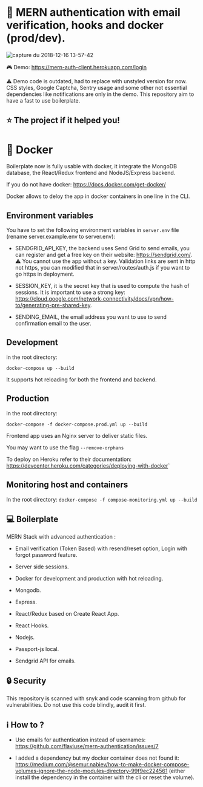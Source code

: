 # :rocket: MERN authentication with email verification, hooks and docker (prod/dev).

![capture du 2018-12-16 13-57-42](https://user-images.githubusercontent.com/40322270/50053751-aa653080-013a-11e9-9a8d-35a55c9042f1.png)

:video_game: Demo: <https://mern-auth-client.herokuapp.com/login>

:warning: Demo code is outdated, had to replace with unstyled version for now. CSS styles, Google Captcha, Sentry usage and some other not essential dependencies like notifications are only in the demo. This repository aim to have a fast to use boilerplate.

## :star: The project if it helped you!

# :whale: Docker

Boilerplate now is fully usable with docker, it integrate the MongoDB database, the React/Redux frontend and NodeJS/Express backend.

If you do not have docker: <https://docs.docker.com/get-docker/>

Docker allows to deloy the app in docker containers in one line in the CLI.

## Environment variables

You have to set the following environment variables in `server.env` file (rename server.example.env to server.env):

- SENDGRID_API_KEY, the backend uses Send Grid to send emails, you can register and get a free key on their website: <https://sendgrid.com/>. :warning: You cannot use the app without a key. Validation links are sent in http not https, you can modified that in server/routes/auth.js if you want to go https in deployment.

- SESSION_KEY, it is the secret key that is used to compute the hash of sessions. It is important to use a strong key: <https://cloud.google.com/network-connectivity/docs/vpn/how-to/generating-pre-shared-key>.

- SENDING_EMAIL, the email address you want to use to send confirmation email to the user.

## Development

in the root directory:

`docker-compose up --build`

It supports hot reloading for both the frontend and backend.

## Production

in the root directory:

`docker-compose -f docker-compose.prod.yml up --build`

Frontend app uses an Nginx server to deliver static files.

You may want to use the flag `--remove-orphans`

To deploy on Heroku refer to their documentation:
<https://devcenter.heroku.com/categories/deploying-with-docker>`

## Monitoring host and containers

In the root directory:
`docker-compose -f compose-monitoring.yml up --build`

## :computer: Boilerplate

MERN Stack with advanced authentication :

- Email verification (Token Based) with resend/reset option, Login with forgot password feature.

- Server side sessions.

- Docker for development and production with hot reloading.

- Mongodb.

- Express.

- React/Redux based on Create React App.

- React Hooks.

- Nodejs.

- Passport-js local.

- Sendgrid API for emails.

## :lock: Security

This repository is scanned with snyk and code scanning from github for vulnerabilities. Do not use this code blindly, audit it first.

## :information_source: How to ?

- Use emails for authentication instead of usernames: <https://github.com/flaviuse/mern-authentication/issues/7>

- I added a dependency but my docker container does not found it: <https://medium.com/@semur.nabiev/how-to-make-docker-compose-volumes-ignore-the-node-modules-directory-99f9ec224561> (either install the dependency in the container with the cli or reset the volume).
